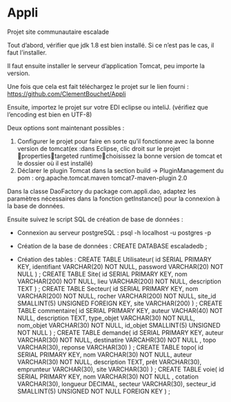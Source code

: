 # Appli
Projet  site communautaire escalade

Tout d’abord, vérifier que jdk 1.8 est bien installé. Si ce n’est pas le cas, il faut l’installer.

Il faut ensuite installer le serveur d’application Tomcat, peu importe la version.

Une fois que cela est fait téléchargez le projet sur le lien fourni :
https://github.com/ClementBouchet/Appli

Ensuite, importez le projet sur votre EDI eclipse ou inteliJ.
(vérifiez que l’encoding est bien en UTF-8)

Deux options sont maintenant possibles :
1)	Configurer le projet pour faire en sorte qu’il fonctionne avec la bonne version de tomcat(ex :dans Eclipse, clic droit sur le projet propertiestargeted runtimechoisissez la bonne version de tomcat et le dossier où il est installé)
2)	Déclarer le plugin Tomcat dans la section build -> PluginManagement du pom :
	<plugin>
          <groupId>org.apache.tomcat.maven</groupId>
          <artifactId>tomcat7-maven-plugin</artifactId>
          <version>2.0</version>
     </plugin>

Dans la classe DaoFactory du package com.appli.dao, adaptez les paramètres nécessaires dans la fonction getInstance() pour la connexion à la base de données.

Ensuite suivez le script SQL de création de base de données :

-	Connexion au serveur postgreSQL :
psql   -h  localhost  -u  postgres   -p

-	Création de la base de données :
CREATE DATABASE   escaladedb ;

-	Création des tables :
CREATE TABLE Utilisateur(
id		SERIAL 		PRIMARY KEY,
identifiant 	VARCHAR(20) 	NOT NULL,
password 	VARCHAR(20) 	NOT NULL
) ;
CREATE TABLE Site(
id		SERIAL 		PRIMARY KEY,
nom		VARCHAR(200)	NOT NULL,
lieu		VARCHAR(200) NOT NULL,
description	TEXT
) ;
CREATE TABLE Secteur(
id		SERIAL 		 PRIMARY KEY,
nom		VARCHAR(200)	NOT NULL,
rocher		VARCHAR(200)	NOT NULL,
site_id		SMALLINT(5)	UNSIGNED	FOREIGN KEY,
site		VARCHAR(200)
) ;
CREATE TABLE commentaire(
id		SERIAL 		PRIMARY KEY,
auteur 		VACHAR(40)	NOT NULL,
description	TEXT,
type_objet	VARCHAR(30)	NOT NULL,
nom_objet	VARCHAR(30)	NOT NULL,
id_objet	SMALLINT(5) 	UNSIGNED	NOT NULL
) ;
CREATE TABLE demande(
id		SERIAL 		PRIMARY KEY,
auteur		VARCHAR(30)	NOT NULL,
destinatire	VARCAHR(30)	NOT NULL ,
topo		VARCHAR(30),
reponse	VARCHAR(30)
) ;
CREATE TABLE topo(
id		SERIAL 		 PRIMARY KEY,
nom		VARCHAR(30)	 NOT NULL,
auteur		VARCHAR(30)	NOT NULL,
description	TEXT,
prêt		VARCHAR(30),
emprunteur	VARCHAR(30),
site		VARCHAR(30)
) ;
CREATE TABLE voie(
id		SERIAL		PRIMARY KEY,
nom		VARCHAR(30)	NOT NULL ,
cotation	VARCHAR(30),
longueur	DECIMAL,
secteur		VARCHAR(30),
secteur_id	SMALLINT(5)	UNSIGNED	NOT NULL	FOREIGN KEY
) ;
